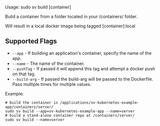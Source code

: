 Usage: sudo sv build [container]

Build a container from a folder located in your /containers/ folder.

Will result in a local docker image being tagged [container]:local

## Supported Flags

* `--app` - If building an application's container, specify the name of the app.
* `--name` - The name of the container.
* `--pushTag` - If passed it will append this tag and attempt a docker push on that tag.
* `--build-arg` - If passed the build-arg will be passed to the Dockerfile. Pass multiple times for multiple values.

Example:
```
# build the container in /applications/sv-kubernetes-example-app/containers/server/
sudo sv build --app=sv-kubernetes-example-app --name=server
# build a stand-alone container repo at /containers/server/
sudo sv build --name=server
```